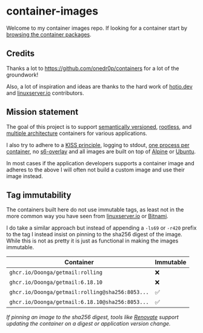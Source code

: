 # container-images

Welcome to my container images repo. If looking for a container start by [browsing the container packages](https://github.com/Doonga?tab=packages&repo_name=containers).

## Credits

Thanks a lot to https://github.com/onedr0p/containers for a lot of the groundwork!

Also, a lot of inspiration and ideas are thanks to the hard work of [hotio.dev](https://hotio.dev/) and [linuxserver.io](https://www.linuxserver.io/) contributors.

## Mission statement

The goal of this project is to support [semantically versioned](https://semver.org/), [rootless](https://rootlesscontaine.rs/), and [multiple architecture](https://www.docker.com/blog/multi-arch-build-and-images-the-simple-way/) containers for various applications.

I also try to adhere to a [KISS principle](https://en.wikipedia.org/wiki/KISS_principle), logging to stdout, [one process per container](https://testdriven.io/tips/59de3279-4a2d-4556-9cd0-b444249ed31e/), no [s6-overlay](https://github.com/just-containers/s6-overlay) and all images are built on top of [Alpine](https://hub.docker.com/_/alpine) or [Ubuntu](https://hub.docker.com/_/ubuntu).

In most cases if the application developers supports a container image and adheres to the above I will often not build a custom image and use their image instead.

## Tag immutability

The containers built here do not use immutable tags, as least not in the more common way you have seen from [linuxserver.io](https://fleet.linuxserver.io/) or [Bitnami](https://bitnami.com/stacks/containers).

I do take a similar approach but instead of appending a `-ls69` or `-r420` prefix to the tag I instead insist on pinning to the sha256 digest of the image. While this is not as pretty it is just as functional in making the images immutable.

| Container                                       | Immutable |
|-------------------------------------------------|-----------|
| `ghcr.io/Doonga/getmail:rolling`                 | ❌        |
| `ghcr.io/Doonga/getmail:6.18.10`                 | ❌        |
| `ghcr.io/Doonga/getmail:rolling@sha256:8053...`  | ✅        |
| `ghcr.io/Doonga/getmail:6.18.10@sha256:8053...`  | ✅        |

_If pinning an image to the sha256 digest, tools like [Renovate](https://github.com/renovatebot/renovate) support updating the container on a digest or application version change._
